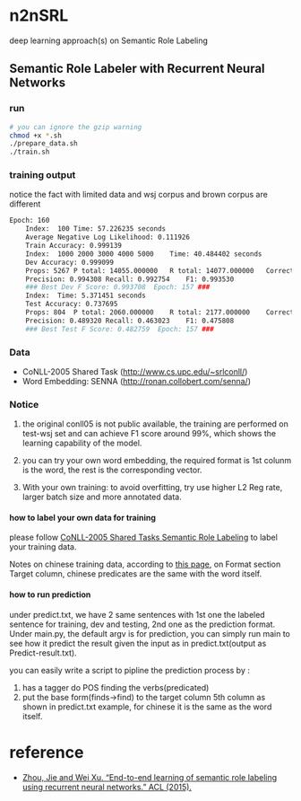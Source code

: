 # n2nSRL

deep learning approach(s) on Semantic Role Labeling 

## Semantic Role Labeler with Recurrent Neural Networks

### run
```bash
# you can ignore the gzip warning
chmod +x *.sh
./prepare_data.sh
./train.sh
```

### training output
notice the fact with limited data and wsj corpus and brown corpus are different
```bash
Epoch: 160
	Index:  100	Time: 57.226235 seconds
	Average Negative Log Likelihood: 0.111926
	Train Accuracy: 0.999139
	Index:  1000 2000 3000 4000 5000	Time: 40.484402 seconds
	Dev Accuracy: 0.999099
	Props: 5267	P total: 14055.000000	R total: 14077.000000	Correct: 13975.000000
	Precision: 0.994308	Recall: 0.992754	F1: 0.993530
	### Best Dev F Score: 0.993708  Epoch: 157 ###
	Index: 	Time: 5.371451 seconds
	Test Accuracy: 0.737695
	Props: 804	P total: 2060.000000	R total: 2177.000000	Correct: 1008.000000
	Precision: 0.489320	Recall: 0.463023	F1: 0.475808
	### Best Test F Score: 0.482759  Epoch: 157 ###
```

### Data
- CoNLL-2005 Shared Task (http://www.cs.upc.edu/~srlconll/)
- Word Embedding: SENNA (http://ronan.collobert.com/senna/)

### Notice
1. the original conll05 is not public available, the training are performed on test-wsj set and can achieve F1 score around 99%, 
which shows the learning capability of the model.

2. you can try your own word embedding, the required format is 1st colunm is the word, the rest is the corresponding vector.

3. With your own training: to avoid overfitting, try use higher L2 Reg rate, larger batch size and more annotated data.


#### how to label your own data for training
please follow [CoNLL-2005 Shared Tasks Semantic Role Labeling](http://www.lsi.upc.edu/~srlconll/)
to label your training data.

Notes on chinese training data, 
according to [this page](http://www.lsi.upc.edu/~srlconll/spec.html), on Format section Target column, 
chinese predicates are the same with the word itself. 

#### how to run prediction
under predict.txt, we have 2 same sentences with 1st one the labeled sentence for training, dev and testing,
 2nd one as the prediction format. Under main.py, the default argv is for prediction, you can simply run main
 to see how it predict the result given the input as in predict.txt(output as Predict-result.txt).

you can easily write a script to pipline the prediction process by :
1. has a tagger do POS finding the verbs(predicated)
2. put the base form(finds->find) to the target column 5th column as shown in predict.txt example, for chinese it is
    the same as the word itself.

# reference
- [Zhou, Jie and Wei Xu. “End-to-end learning of semantic role labeling using recurrent neural networks.” ACL (2015).](http://www.aclweb.org/anthology/P15-1109)


